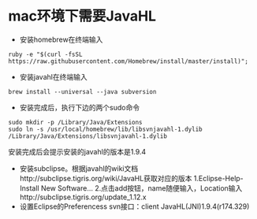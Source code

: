 # mac环境下需要JavaHL
* 安装homebrew在终端输入
```shell
ruby -e "$(curl -fsSL https://raw.githubusercontent.com/Homebrew/install/master/install)";
```
* 安装javahl在终端输入
```shell
brew install --universal --java subversion
```
* 安装完成后，执行下边的两个sudo命令
```shell
sudo mkdir -p /Library/Java/Extensions
sudo ln -s /usr/local/homebrew/lib/libsvnjavahl-1.dylib /Library/Java/Extensions/libsvnjavahl-1.dylib
```
安装完成后会提示安装的javahl的版本是1.9.4
* 安装subclipse。根据javahl的wiki文档http://subclipse.tigris.org/wiki/JavaHL获取对应的版本
1.Eclipse-Help-Install New Software...
2.点击add按钮，name随便输入，Location输入http://subclipse.tigris.org/update_1.12.x
* 设置Eclipse的Preferencess
svn接口：client JavaHL(JNI)1.9.4(r174.329)
